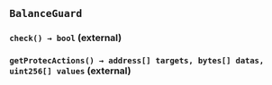 ## `BalanceGuard`






### `check() → bool` (external)





### `getProtecActions() → address[] targets, bytes[] datas, uint256[] values` (external)








